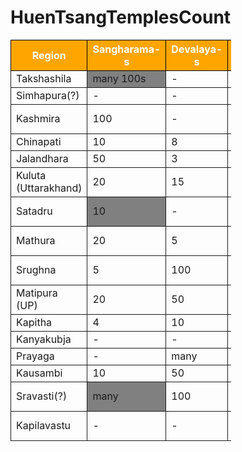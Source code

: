 # HuenTsangTemplesCount

<style>
    .heatMap {
        width: 70%;
        text-align: center;
    }
    .heatMap th {
        background: orange;
        word-wrap: break-word;
        text-align: center;
        color: white;
        border: solid 1px black;
    }

    .heatMap td{
        border: solid 1px
    }

    .heatMap tr:nth-child(1) td:nth-child(2) { background: grey; }
    .heatMap tr:nth-child(7) td:nth-child(2) { background: grey; }
    .heatMap tr:nth-child(15) td:nth-child(2) { background: grey; }
    .heatMap tr:nth-child(16) td:nth-child(5) { background: grey; }
    .heatMap tr:nth-child(1) td:nth-child(8) { background: grey; }
    .heatMap tr:nth-child(15) td:nth-child(8) { background: grey; }
</style>

<div class="heatMap">

| Region               | Sangharama-s | Devalaya-s | Region                    | Sangharama-s | Devalaya-s | Region                  | Sangharama-s | Devalaya-s |
| -------------------- | ------------ | ---------- | ------------------------- | ------------ | ---------- | ----------------------- | ------------ | ---------- |
| Takshashila          | many 100s    | -          | Kusinagara                | -            | -          | Chola                   | -            | 10s        |
| Simhapura(?)         | -            | -          | Varanasi                  | 30           | 100        | Dravida                 | 100          | 80         |
| Kashmira             | 100          | -          | Vaishali                  | many 100s    | many 10s   | Malakuta(?)             | -            | many 100s  |
| Chinapati            | 10           | 8          | Magadha                   | many         | -          | Simhala                 | 100          | -          |
| Jalandhara           | 50           | 3          | Champa(?)                 | many 10s     | -          | Konkanapura             | 100          | 100        |
| Kuluta (Uttarakhand) | 20           | 15         | Kajugriha(?)              | 7            | 10         | Maharashtra             | 100          | 100        |
| Satadru              | 10           | -          | Pundravardhana (?)        | 20           | 100        | Malava                  | 100          | 100        |
| Mathura              | 20           | 5          | Kamapura (Tamluk)         | -            | 100        | Atali(?)                | -            | -          |
| Srughna              | 5            | 100        | Samatata                  | 30           | 100        | Valabhi                 | 100          | many 100s  |
| Matipura (UP)        | 20           | 50         | Tamralipti                | 10           | 50         | Surashtra               | 50           | 100        |
| Kapitha              | 4            | 10         | Karnasuvarna              | 10           | 50         | Gurjjara                | 1            | many 10s   |
| Kanyakubja           | -            | -          | Udra(?)                   | 100          | 50         | Ujjayani                | 10           | 10         |
| Prayaga              | -            | many       | Konyodha(?)               | -            | 100        | Maheshvarapura          | -            | 10         |
| Kausambi             | 10           | 50         | Kalinga                   | 10           | 100        | Sindh                   | 100          | 30         |
| Sravasti(?)          | many         | 100        | Kosala                    | 100          | 70         | Mulasthanapura (Multan) | 10           | 80         |
| Kapilavastu          | -            | -          | Dhanakataka (Vijayawada?) | many         | 100        | Parvata                 | 10           | 20         |

</div>
